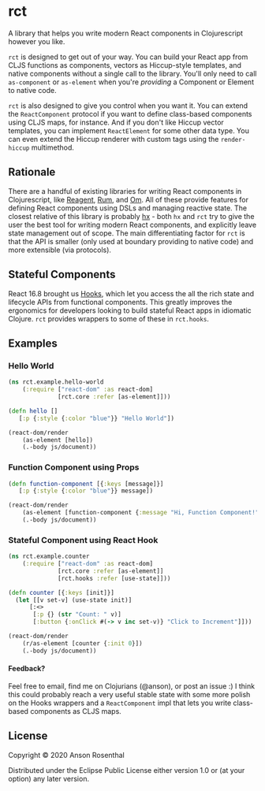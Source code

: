 # rct

A library that helps you write modern React components in Clojurescript however you like. 

`rct` is designed to get out of your way. You can build your React app from CLJS functions as components, vectors as Hiccup-style templates, and native components without a single call to the library. You'll only need to call `as-component` or `as-element` when you're _providing_ a Component or Element to native code.

`rct` is also designed to give you control when you want it. You can extend the `ReactComponent` protocol if you want to define class-based components using CLJS maps, for instance. And if you don't like Hiccup vector templates, you can implement `ReactElement` for some other data type. You can even extend the Hiccup renderer with custom tags using the `render-hiccup` multimethod.

## Rationale

There are a handful of existing libraries for writing React components in Clojurescript, like [Reagent](https://github.com/reagent-project/reagent), [Rum](https://github.com/tonsky/rum), and [Om](https://github.com/omcljs/om). All of these provide features for defining React components using DSLs and managing reactive state. The closest relative of this library is probably [hx](https://github.com/Lokeh/hx) - both `hx` and `rct` try to give the user the best tool for writing modern React components, and explicitly leave state management out of scope. The main differentiating factor for `rct` is that the API is smaller (only used at boundary providing to native code) and more extensible (via protocols). 

## Stateful Components

React 16.8 brought us [Hooks](https://reactjs.org/docs/hooks-intro.html), which let you access the all the rich state and lifecycle APIs from functional components. This greatly improves the ergonomics for developers looking to build stateful React apps in idiomatic Clojure. `rct` provides wrappers to some of these in `rct.hooks`. 

## Examples

### Hello World
```clojure
(ns rct.example.hello-world
    (:require ["react-dom" :as react-dom]
              [rct.core :refer [as-element]]))

(defn hello []
   [:p {:style {:color "blue"}} "Hello World"]) 

(react-dom/render
    (as-element [hello])
    (.-body js/document))
```

### Function Component using Props
```clojure
(defn function-component [{:keys [message]}]
   [:p {:style {:color "blue"}} message])

(react-dom/render
    (as-element [function-component {:message "Hi, Function Component!"}])
    (.-body js/document))
```

### Stateful Component using React Hook
```clojure
(ns rct.example.counter
    (:require ["react-dom" :as react-dom]
              [rct.core :refer [as-element]]
              [rct.hooks :refer [use-state]]))

(defn counter [{:keys [init]}]
  (let [[v set-v] (use-state init)]
      [:<>
       [:p {} (str "Count: " v)]
       [:button {:onClick #(-> v inc set-v)} "Click to Increment"]]))

(react-dom/render 
    (r/as-element [counter {:init 0}]) 
    (.-body js/document))
```

#### Feedback?

Feel free to email, find me on Clojurians (@anson), or post an issue :) I think this could probably reach a very useful stable state with some more polish on the Hooks wrappers and a `ReactComponent` impl that lets you write class-based components as CLJS maps.

## License

Copyright © 2020 Anson Rosenthal

Distributed under the Eclipse Public License either version 1.0 or (at
your option) any later version.
